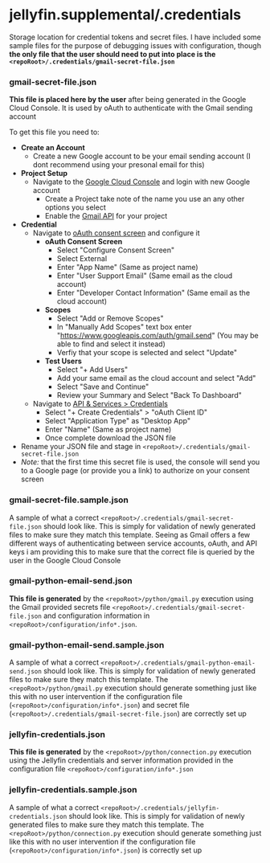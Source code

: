 # jellyfin.supplemental/.credentials

Storage location for credential tokens and secret files. I have included some sample files for the purpose of debugging issues with configuration, though **the only file that the user should need to put into place is the `<repoRoot>/.credentials/gmail-secret-file.json`**

### gmail-secret-file.json

**This file is placed here by the user** after being generated in the Google Cloud Console. It is used by oAuth to authenticate with the Gmail sending account

To get this file you need to:

- **Create an Account**
  - Create a new Google account to be your email sending account (I dont recommend using your presonal email for this)
- **Project Setup**
  - Navigate to the [Google Cloud Console](https://console.cloud.google.com/) and login with new Google account
    - Create a Project take note of the name you use an any other options you select
    - Enable the [Gmail API](https://console.cloud.google.com/apis/library/gmail.googleapis.com) for your project
- **Credential**
  - Navigate to [oAuth consent screen](https://console.cloud.google.com/apis/credentials/consent) and configure it
    - **oAuth Consent Screen**
      - Select "Configure Consent Screen"
      - Select External
      - Enter "App Name" (Same as project name)
      - Enter "User Support Email" (Same email as the cloud account)
      - Enter "Developer Contact Information" (Same email as the cloud account)
    - **Scopes**
      - Select "Add or Remove Scopes"
      - In "Manually Add Scopes" text box enter "https://www.googleapis.com/auth/gmail.send" (You may be able to find and select it instead)
      - Verfiy that your scope is selected and select "Update"
    - **Test Users**
      - Select "+ Add Users"
      - Add your same email as the cloud account and select "Add"
      - Select "Save and Continue"
      - Review your Summary and Select "Back To Dashboard"
  - Navigate to [API & Services > Credentials](https://console.cloud.google.com/apis/credentials)
    - Select "+ Create Credentials" > "oAuth Client ID"
    - Select "Application Type" as "Desktop App"
    - Enter "Name" (Same as project name)
    - Once complete download the JSON file
- Rename your JSON file and stage in `<repoRoot>/.credentials/gmail-secret-file.json`
- _Note:_ that the first time this secret file is used, the console will send you to a Google page (or provide you a link) to authorize on your consent screen

### gmail-secret-file.sample.json

A sample of what a correct `<repoRoot>/.credentials/gmail-secret-file.json` should look like. This is simply for validation of newly generated files to make sure they match this template. Seeing as Gmail offers a few different ways of authenticating between service accounts, oAuth, and API keys i am providing this to make sure that the correct file is queried by the user in the Google Cloud Console

### gmail-python-email-send.json

**This file is generated** by the `<repoRoot>/python/gmail.py` execution using the Gmail provided secrets file `<repoRoot>/.credentials/gmail-secret-file.json` and configuration information in `<repoRoot>/configuration/info*.json`.

### gmail-python-email-send.sample.json

A sample of what a correct `<repoRoot>/.credentials/gmail-python-email-send.json` should look like. This is simply for validation of newly generated files to make sure they match this template. The `<repoRoot>/python/gmail.py` execution should generate something just like this with no user intervention if the configuration file (`<repoRoot>/configuration/info*.json`) and secret file (`<repoRoot>/.credentials/gmail-secret-file.json`) are correctly set up

### jellyfin-credentials.json

**This file is generated** by the `<repoRoot>/python/connection.py` execution using the Jellyfin credentials and server information provided in the configuration file `<repoRoot>/configuration/info*.json`

### jellyfin-credentials.sample.json

A sample of what a correct `<repoRoot>/.credentials/jellyfin-credentials.json` should look like. This is simply for validation of newly generated files to make sure they match this template. The `<repoRoot>/python/connection.py` execution should generate something just like this with no user intervention if the configuration file (`<repoRoot>/configuration/info*.json`) is correctly set up

